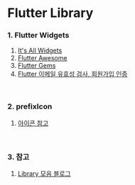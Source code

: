 # Flutter Library

### 1. Flutter Widgets
1. [It's All Widgets](https://itsallwidgets.com/)
2. [Flutter Awesome](https://flutterawesome.com/)
3. [Flutter Gems](https://fluttergems.dev/)
4. [Flutter 이메일 유효성 검사, 회원가입 인증](https://hyul-mode.tistory.com/9)

<br>

### 2. prefixIcon
1. [아이콘 참고](https://api.flutter.dev/flutter/search.html?q=lock)
<br>

### 3. 참고
1. [Library 모음 블로그](https://nomad-programmer.tistory.com/256)
